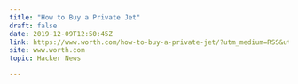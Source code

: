 ```yaml
---
title: "How to Buy a Private Jet"
draft: false
date: 2019-12-09T12:50:45Z
link: https://www.worth.com/how-to-buy-a-private-jet/?utm_medium=RSS&utm_source=hune
site: www.worth.com
topic: Hacker News  

---
```

